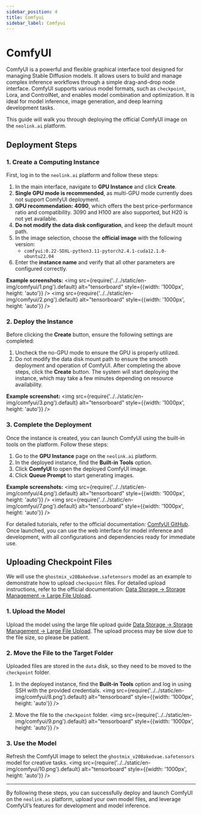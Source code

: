 ```yaml
---
sidebar_position: 4
title: Comfyui
sidebar_label: Comfyui
---
```


# ComfyUI

ComfyUI is a powerful and flexible graphical interface tool designed for managing Stable Diffusion models. It allows users to build and manage complex inference workflows through a simple drag-and-drop node interface. ComfyUI supports various model formats, such as `checkpoint`, Lora, and ControlNet, and enables model combination and optimization. It is ideal for model inference, image generation, and deep learning development tasks.

This guide will walk you through deploying the official ComfyUI image on the `neolink.ai` platform.

## Deployment Steps

### 1. Create a Computing Instance

First, log in to the `neolink.ai` platform and follow these steps:

1. In the main interface, navigate to **GPU Instance** and click **Create**.
2. **Single GPU mode is recommended**, as multi-GPU mode currently does not support ComfyUI deployment.
3. **GPU recommendation: 4090**, which offers the best price-performance ratio and compatibility. 3090 and H100 are also supported, but H20 is not yet available.
4. **Do not modify the data disk configuration**, and keep the default mount path.
5. In the image selection, choose the **official image** with the following version:
   - `comfyui:0.22-SDXL-python3.11-pytorch2.4.1-cuda12.1.0-ubuntu22.04`
6. Enter the **instance name** and verify that all other parameters are configured correctly.

**Example screenshots:**
<img src={require('../../static/en-img/comfyui/1.png').default} alt="tensorboard" style={{width: '1000px', height: 'auto'}} />
<img src={require('../../static/en-img/comfyui/2.png').default} alt="tensorboard" style={{width: '1000px', height: 'auto'}} />

### 2. Deploy the Instance

Before clicking the **Create** button, ensure the following settings are completed:

1. Uncheck the no-GPU mode to ensure the GPU is properly utilized.
2. Do not modify the data disk mount path to ensure the smooth deployment and operation of ComfyUI.
   After completing the above steps, click the **Create** button. The system will start deploying the instance, which may take a few minutes depending on resource availability.

**Example screenshot:**
<img src={require('../../static/en-img/comfyui/3.png').default} alt="tensorboard" style={{width: '1000px', height: 'auto'}} />

### 3. Complete the Deployment

Once the instance is created, you can launch ComfyUI using the built-in tools on the platform. Follow these steps:

1. Go to the **GPU Instance** page on the `neolink.ai` platform.
2. In the deployed instance, find the **Built-in Tools** option.
3. Click **ComfyUI** to open the deployed ComfyUI image.
4. Click **Queue Prompt** to start generating images.

**Example screenshots:**
<img src={require('../../static/en-img/comfyui/4.png').default} alt="tensorboard" style={{width: '1000px', height: 'auto'}} />
<img src={require('../../static/en-img/comfyui/7.png').default} alt="tensorboard" style={{width: '1000px', height: 'auto'}} />

For detailed tutorials, refer to the official documentation: [ComfyUI GitHub](https://github.com/comfyanonymous/ComfyUI).  
Once launched, you can use the web interface for model inference and development, with all configurations and dependencies ready for immediate use.

## Uploading Checkpoint Files

We will use the `ghostmix_v20Bakedvae.safetensors` model as an example to demonstrate how to upload `checkpoint` files. For detailed upload instructions, refer to the official documentation: [Data Storage -> Storage Management -> Large File Upload](https://neolink-ai.com/docs/DataStorage/createstorage).

### 1. Upload the Model

Upload the model using the large file upload guide [Data Storage -> Storage Management -> Large File Upload](https://neolink-ai.com/docs/DataStorage/createstorage). The upload process may be slow due to the file size, so please be patient.

### 2. Move the File to the Target Folder

Uploaded files are stored in the `data` disk, so they need to be moved to the `checkpoint` folder.

1. In the deployed instance, find the **Built-in Tools** option and log in using SSH with the provided credentials.
   <img src={require('../../static/en-img/comfyui/8.png').default} alt="tensorboard" style={{width: '1000px', height: 'auto'}} />

2. Move the file to the `checkpoint` folder.
   <img src={require('../../static/en-img/comfyui/9.png').default} alt="tensorboard" style={{width: '1000px', height: 'auto'}} />

### 3. Use the Model

Refresh the ComfyUI image to select the `ghostmix_v20Bakedvae.safetensors` model for creative tasks.
<img src={require('../../static/en-img/comfyui/10.png').default} alt="tensorboard" style={{width: '1000px', height: 'auto'}} />

---

By following these steps, you can successfully deploy and launch ComfyUI on the `neolink.ai` platform, upload your own model files, and leverage ComfyUI’s features for development and model inference.
